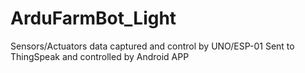# ArduFarmBot_Light
Sensors/Actuators data captured and control by UNO/ESP-01 Sent to ThingSpeak and controlled by Android APP
